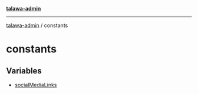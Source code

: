 [**talawa-admin**](../README.md)

***

[talawa-admin](../modules.md) / constants

# constants

## Variables

- [socialMediaLinks](variables/socialMediaLinks.md)
